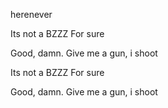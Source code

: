 
herenever

Its not a BZZZ For sure


Good, damn. Give me a gun, i shoot


Its not a BZZZ For sure

Good, damn. Give me a gun, i shoot

